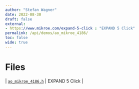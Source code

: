 ```yaml
---
author: "Stefan Wagner"
date: 2022-08-30
draft: false
external:
- https://www.mikroe.com/expand-5-click : "EXPAND 5 Click"
permalink: /api/demos/ao_mikroe_4186/
toc: false
wide: true
---
```


# Files

| [`ao_mikroe_4186.h`](ao_mikroe_4186.h.md) | EXPAND 5 Click |
